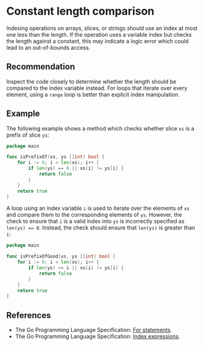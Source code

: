 # Constant length comparison
Indexing operations on arrays, slices, or strings should use an index at most one less than the length. If the operation uses a variable index but checks the length against a constant, this may indicate a logic error which could lead to an out-of-bounds access.


## Recommendation
Inspect the code closely to determine whether the length should be compared to the index variable instead. For loops that iterate over every element, using a `range` loop is better than explicit index manipulation.


## Example
The following example shows a method which checks whether slice `xs` is a prefix of slice `ys`:


```go
package main

func isPrefixOf(xs, ys []int) bool {
	for i := 0; i < len(xs); i++ {
		if len(ys) == 0 || xs[i] != ys[i] {
			return false
		}
	}
	return true
}

```
A loop using an index variable `i` is used to iterate over the elements of `xs` and compare them to the corresponding elements of `ys`. However, the check to ensure that `i` is a valid index into `ys` is incorrectly specified as `len(ys) == 0`. Instead, the check should ensure that `len(ys)` is greater than `i`:


```go
package main

func isPrefixOfGood(xs, ys []int) bool {
	for i := 0; i < len(xs); i++ {
		if len(ys) <= i || xs[i] != ys[i] {
			return false
		}
	}
	return true
}

```

## References
* The Go Programming Language Specification: [For statements](https://golang.org/ref/spec#For_statements).
* The Go Programming Language Specification: [Index expressions](https://golang.org/ref/spec#Index_expressions).
